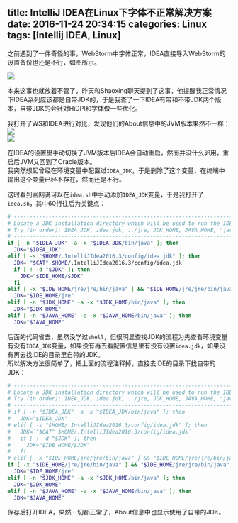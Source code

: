title: IntelliJ IDEA在Linux下字体不正常解决方案
date: 2016-11-24 20:34:15
categories: Linux
tags: [Intellij IDEA, Linux]
---
之前遇到了一件奇怪的事，WebStorm中字体正常，IDEA直接导入WebStorm的设置备份也还是不行，如图所示。
<!-- more -->
![](http://ww1.sinaimg.cn/large/005KE4htgw1f9hf9q1cy0j31hc0u0181.jpg)

本来这事也就放着不管了，昨天和Shaoxing聊天提到了这事，他提醒我正常情况下IDEA系列应该都是自带JDK的，于是我查了一下IDEA有带和不带JDK两个版本，自带JDK的会针对HiDPI和字体做一些优化。  

我打开了WS和IDEA进行对比，发现他们的About信息中的JVM版本果然不一样：
![](http://ww1.sinaimg.cn/large/005KE4htgw1fa3hgndesmj30hy0b6q6l.jpg)  
![](http://ww1.sinaimg.cn/mw690/005KE4htgw1fa3hgo3t08j30ia0bkae3.jpg)  

在IDEA的设置里手动切换了JVM版本后IDEA会自动重启，然而并没什么卵用，重启后JVM又回到了Oracle版本。  
我突然想起曾经在环境变量中配置过`IDEA_JDK`，于是删除了这个变量，在终端中输出这个变量已经不存在，然而还是不行。  

这时看到官网说可以在`idea.sh`中手动添加`IDEA_JDK`变量，于是我打开了`idea.sh`，其中60行往后为关键点：

```bash
# ---------------------------------------------------------------------
# Locate a JDK installation directory which will be used to run the IDE.
# Try (in order): IDEA_JDK, idea.jdk, ../jre, JDK_HOME, JAVA_HOME, "java" in PATH.
# ---------------------------------------------------------------------
if [ -n "$IDEA_JDK" -a -x "$IDEA_JDK/bin/java" ]; then
  JDK="$IDEA_JDK"
elif [ -s "$HOME/.IntelliJIdea2016.3/config/idea.jdk" ]; then
  JDK=`"$CAT" $HOME/.IntelliJIdea2016.3/config/idea.jdk`
  if [ ! -d "$JDK" ]; then
    JDK="$IDE_HOME/$JDK"
  fi
elif [ -x "$IDE_HOME/jre/jre/bin/java" ] && "$IDE_HOME/jre/jre/bin/java" -version > /dev/null 2>&1 ; then
  JDK="$IDE_HOME/jre"
elif [ -n "$JDK_HOME" -a -x "$JDK_HOME/bin/java" ]; then
  JDK="$JDK_HOME"
elif [ -n "$JAVA_HOME" -a -x "$JAVA_HOME/bin/java" ]; then
  JDK="$JAVA_HOME"
```

后面的代码省去，虽然没学过`shell`，但很明显查找JDK的流程为先查看环境变量有没有`IDEA_JDK`变量，如果没有再去看配置信息里有没有设置`idea.jdk`，如果没有再去找IDE的目录里自带的JDK。  
所以解决方法很简单了，把上面的流程注释掉，直接去IDE的目录下找自带的JDK：
```bash
# ---------------------------------------------------------------------
# Locate a JDK installation directory which will be used to run the IDE.
# Try (in order): IDEA_JDK, idea.jdk, ../jre, JDK_HOME, JAVA_HOME, "java" in PATH.
# ---------------------------------------------------------------------
# if [ -n "$IDEA_JDK" -a -x "$IDEA_JDK/bin/java" ]; then
#   JDK="$IDEA_JDK"
# elif [ -s "$HOME/.IntelliJIdea2016.3/config/idea.jdk" ]; then
#   JDK=`"$CAT" $HOME/.IntelliJIdea2016.3/config/idea.jdk`
#   if [ ! -d "$JDK" ]; then
#     JDK="$IDE_HOME/$JDK"
#   fi
# elif [ -x "$IDE_HOME/jre/jre/bin/java" ] && "$IDE_HOME/jre/jre/bin/java" -version > /dev/null 2>&1 ; then
if [ -x "$IDE_HOME/jre/jre/bin/java" ] && "$IDE_HOME/jre/jre/bin/java" -version > /dev/null 2>&1 ; then
  JDK="$IDE_HOME/jre"
elif [ -n "$JDK_HOME" -a -x "$JDK_HOME/bin/java" ]; then
  JDK="$JDK_HOME"
elif [ -n "$JAVA_HOME" -a -x "$JAVA_HOME/bin/java" ]; then
  JDK="$JAVA_HOME"
```

保存后打开IDEA，果然一切都正常了，About信息中也显示使用了自带的JDK。

